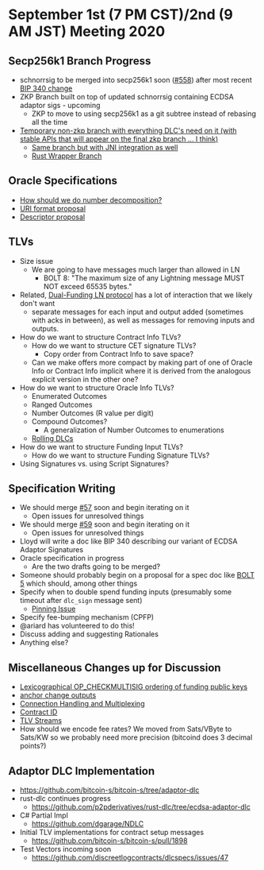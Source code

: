 # September 1st (7 PM CST)/2nd (9 AM JST) Meeting 2020

## Secp256k1 Branch Progress

* schnorrsig to be merged into secp256k1 soon ([#558](https://github.com/bitcoin-core/secp256k1/pull/558)) after most recent [BIP 340 change](https://github.com/sipa/bips/pull/210)
* ZKP Branch built on top of updated schnorrsig containing ECDSA adaptor sigs - upcoming
  * ZKP to move to using secp256k1 as a git subtree instead of rebasing all the time
* [Temporary non-zkp branch with everything DLC's need on it (with stable APIs that will appear on the final zkp branch ... I think)](https://github.com/nkohen/secp256k1/tree/temp-everything)
  * [Same branch but with JNI integration as well](https://github.com/nkohen/secp256k1/tree/temp-everything-with-jni)
  * [Rust Wrapper Branch](https://github.com/Tibo-lg/rust-secp256k1/tree/ecdsa-adaptor)

## Oracle Specifications

* [How should we do number decomposition?](https://github.com/discreetlogcontracts/dlcspecs/issues/65)
* [URI format proposal](https://github.com/discreetlogcontracts/dlcspecs/pull/63)
* [Descriptor proposal](https://github.com/discreetlogcontracts/dlcspecs/pull/55)

## TLVs

* Size issue
  * We are going to have messages much larger than allowed in LN
    * BOLT 8: "The maximum size of any Lightning message MUST NOT exceed 65535 bytes."
* Related, [Dual-Funding LN protocol](https://github.com/niftynei/lightning-rfc/pull/1) has a lot of interaction that we likely don't want
  * separate messages for each input and output added (sometimes with acks in between), as well as messages for removing inputs and outputs.
* How do we want to structure Contract Info TLVs?
  * How do we want to structure CET signature TLVs?
    * Copy order from Contract Info to save space?
  * Can we make offers more compact by making part of one of Oracle Info or Contract Info implicit where it is derived from the analogous explicit version in the other one?
* How do we want to structure Oracle Info TLVs?
  * Enumerated Outcomes
  * Ranged Outcomes
  * Number Outcomes (R value per digit)
  * Compound Outcomes?
    * A generalization of Number Outcomes to enumerations
  * [Rolling DLCs](https://github.com/discreetlogcontracts/dlcspecs/issues/40)
* How do we want to structure Funding Input TLVs?
  * How do we want to structure Funding Signature TLVs?
* Using Signatures vs. using Script Signatures?

## Specification Writing

* We should merge [#57](https://github.com/discreetlogcontracts/dlcspecs/pull/57) soon and begin iterating on it
  * Open issues for unresolved things
* We should merge [#59](https://github.com/discreetlogcontracts/dlcspecs/pull/59) soon and begin iterating on it
  * Open issues for unresolved things
* Lloyd will write a doc like BIP 340 describing our variant of ECDSA Adaptor Signatures
* Oracle specification in progress
  * Are the two drafts going to be merged?
*  Someone should probably begin on a proposal for a spec doc like [BOLT 5](https://github.com/lightningnetwork/lightning-rfc/blob/master/05-onchain.md) which should, among other things
  * Specify when to double spend funding inputs (presumably some timeout after `dlc_sign` message sent)
    * [Pinning Issue](https://github.com/discreetlogcontracts/dlcspecs/pull/57#discussion_r479337318)
  * Specify fee-bumping mechanism (CPFP)
  * @ariard has volunteered to do this!
* Discuss adding and suggesting Rationales
* Anything else?

## Miscellaneous Changes up for Discussion

* [Lexicographical OP_CHECKMULTISIG ordering of funding public keys](https://github.com/discreetlogcontracts/dlcspecs/pull/57#discussion_r472701042)
* [anchor change outputs](https://github.com/discreetlogcontracts/dlcspecs/pull/57#discussion_r474310070)
* [Connection Handling and Multiplexing](https://github.com/discreetlogcontracts/dlcspecs/pull/59#discussion_r470321811)
* [Contract ID](https://github.com/discreetlogcontracts/dlcspecs/pull/59/files#diff-4519ad3b7ace6a4262fa32956f31d999R15)
* [TLV Streams](https://github.com/discreetlogcontracts/dlcspecs/pull/59/files#r470360580)
* How should we encode fee rates? We moved from Sats/VByte to Sats/KW so we probably need more precision (bitcoind does 3 decimal points?)

## Adaptor DLC Implementation

* https://github.com/bitcoin-s/bitcoin-s/tree/adaptor-dlc
* rust-dlc continues progress
  * https://github.com/p2pderivatives/rust-dlc/tree/ecdsa-adaptor-dlc
* C# Partial Impl
  * https://github.com/dgarage/NDLC
* Initial TLV implementations for contract setup messages
  * https://github.com/bitcoin-s/bitcoin-s/pull/1898
* Test Vectors incoming soon
  * https://github.com/discreetlogcontracts/dlcspecs/issues/47
